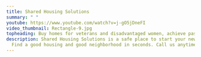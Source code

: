 ```yaml
---
title: Shared Housing Solutions
summary: " "
youtube: https://www.youtube.com/watch?v=j-gO5jDneFI
video_thumbnail: Rectangle-9.jpg
topheading: Buy homes for veterans and disadvantaged women, achieve passive income and solve housing insecurity
description: Shared Housing Solutions is a safe place to start your new life.
  Find a good housing and good neighborhood in seconds. Call us anytime
---
```

